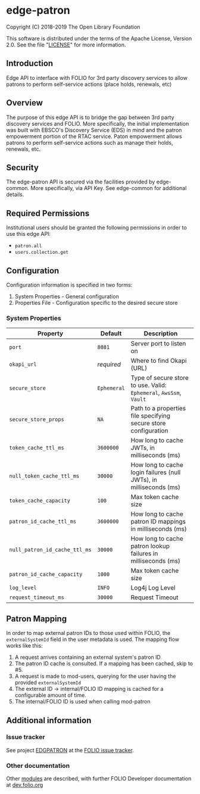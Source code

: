 # edge-patron

Copyright (C) 2018-2019 The Open Library Foundation

This software is distributed under the terms of the Apache License,
Version 2.0. See the file "[LICENSE](LICENSE)" for more information.

## Introduction

Edge API to interface with FOLIO for 3rd party discovery services to allow patrons to perform self-service actions (place holds, renewals, etc)

## Overview

The purpose of this edge API is to bridge the gap between 3rd party discovery services and FOLIO.  More specifically, the initial implementation was built with EBSCO's Discovery Service (EDS) in mind and the patron empowerment portion of the RTAC service.  Paton empowerment allows patrons to perform self-service actions such as manage their holds, renewals, etc.

## Security

The edge-patron API is secured via the facilities provided by edge-common.  More specifically, via API Key.  See edge-common for additional details.

## Required Permissions

Institutional users should be granted the following permissions in order to use this edge API:
- `patron.all`
- `users.collection.get`

## Configuration

Configuration information is specified in two forms:
1. System Properties - General configuration
1. Properties File - Configuration specific to the desired secure store

### System Properties

Property                      | Default     | Description
----------------------------- | ----------- | -------------
`port`                        | `8081`      | Server port to listen on
`okapi_url`                   | *required*  | Where to find Okapi (URL)
`secure_store`                | `Ephemeral` | Type of secure store to use.  Valid: `Ephemeral`, `AwsSsm`, `Vault`
`secure_store_props`          | `NA`        | Path to a properties file specifying secure store configuration
`token_cache_ttl_ms`          | `3600000`   | How long to cache JWTs, in milliseconds (ms)
`null_token_cache_ttl_ms`     | `30000`     | How long to cache login failures (null JWTs), in milliseconds (ms)
`token_cache_capacity`        | `100`       | Max token cache size
`patron_id_cache_ttl_ms`      | `3600000`   | How long to cache patron ID mappings in milliseconds (ms)
`null_patron_id_cache_ttl_ms` | `30000`     | How long to cache patron lookup failures in milliseconds (ms)
`patron_id_cache_capacity`    | `1000`      | Max token cache size
`log_level`                   | `INFO`      | Log4j Log Level
`request_timeout_ms`          | `30000`     | Request Timeout

## Patron Mapping

In order to map external patron IDs to those used within FOLIO, the `externalSystemId` field in the user metadata is used.  The mapping flow works like this:

1. A request arrives containing an external system's patron ID
1. The patron ID cache is consulted.  If a mapping has been cached, skip to #5.
1. A request is made to mod-users, querying for the user having the provided `externalSystemId`
1. The external ID -> internal/FOLIO ID mapping is cached for a configurable amount of time.
1. The internal/FOLIO ID is used when calling mod-patron

## Additional information

### Issue tracker

See project [EDGPATRON](https://issues.folio.org/browse/EDGPATRON)
at the [FOLIO issue tracker](https://dev.folio.org/guidelines/issue-tracker).

### Other documentation

Other [modules](https://dev.folio.org/source-code/#server-side) are described,
with further FOLIO Developer documentation at [dev.folio.org](https://dev.folio.org/)

